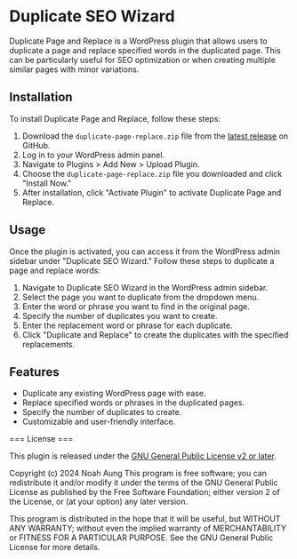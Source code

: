 # Duplicate SEO Wizard

Duplicate Page and Replace is a WordPress plugin that allows users to duplicate a page and replace specified words in the duplicated page. This can be particularly useful for SEO optimization or when creating multiple similar pages with minor variations.

## Installation

To install Duplicate Page and Replace, follow these steps:

1. Download the `duplicate-page-replace.zip` file from the [latest release](#) on GitHub.
2. Log in to your WordPress admin panel.
3. Navigate to Plugins > Add New > Upload Plugin.
4. Choose the `duplicate-page-replace.zip` file you downloaded and click "Install Now."
5. After installation, click "Activate Plugin" to activate Duplicate Page and Replace.

## Usage

Once the plugin is activated, you can access it from the WordPress admin sidebar under "Duplicate SEO Wizard." Follow these steps to duplicate a page and replace words:

1. Navigate to Duplicate SEO Wizard in the WordPress admin sidebar.
2. Select the page you want to duplicate from the dropdown menu.
3. Enter the word or phrase you want to find in the original page.
4. Specify the number of duplicates you want to create.
5. Enter the replacement word or phrase for each duplicate.
6. Click "Duplicate and Replace" to create the duplicates with the specified replacements.

## Features

- Duplicate any existing WordPress page with ease.
- Replace specified words or phrases in the duplicated pages.
- Specify the number of duplicates to create.
- Customizable and user-friendly interface.

=== License ===

This plugin is released under the [GNU General Public License v2 or later](https://www.gnu.org/licenses/gpl-2.0.html).

Copyright (c) 2024 Noah Aung
This program is free software; you can redistribute it and/or modify it under the terms of the GNU General Public License as published by the Free Software Foundation; either version 2 of the License, or (at your option) any later version.

This program is distributed in the hope that it will be useful, but WITHOUT ANY WARRANTY; without even the implied warranty of MERCHANTABILITY or FITNESS FOR A PARTICULAR PURPOSE. See the GNU General Public License for more details.

